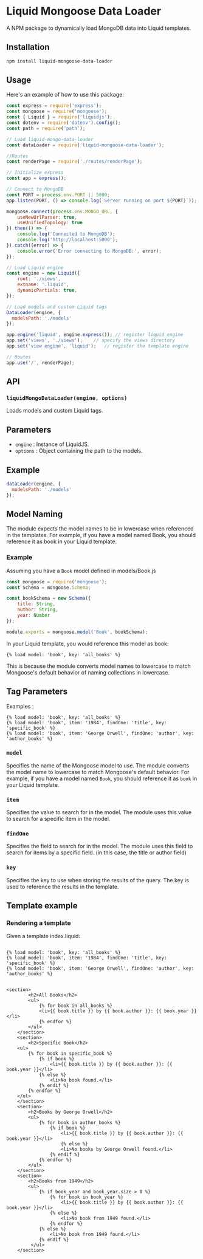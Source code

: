 # Liquid Mongoose Data Loader

A NPM package to dynamically load MongoDB data into Liquid templates.

## Installation

```bash
npm install liquid-mongoose-data-loader
```

## Usage

Here's an example of how to use this package:

```javascript	
const express = require('express');
const mongoose = require('mongoose');
const { Liquid } = require('liquidjs');
const dotenv = require('dotenv').config();
const path = require('path');

// Load liquid-mongo-data-loader
const dataLoader = require('liquid-mongoose-data-loader');

//Routes
const renderPage = require('./routes/renderPage');

// Initialize express
const app = express();

// Connect to MongoDB
const PORT = process.env.PORT || 5000;
app.listen(PORT, () => console.log(`Server running on port ${PORT}`));

mongoose.connect(process.env.MONGO_URL, {
    useNewUrlParser: true,
    useUnifiedTopology: true
}).then(() => {
    console.log('Connected to MongoDB');
    console.log('http://localhost:5000');
}).catch((error) => {
    console.error('Error connecting to MongoDB:', error);
});

// Load Liquid engine
const engine = new Liquid({
    root: './views',
    extname: '.liquid',
    dynamicPartials: true,
});

// Load models and custom Liquid tags
DataLoader(engine, {
  modelsPath: './models'
});

app.engine('liquid', engine.express()); // register liquid engine
app.set('views', './views');    // specify the views directory
app.set('view engine', 'liquid');   // register the template engine

// Routes
app.use('/', renderPage);
```

## API

### `liquidMongoDataLoader(engine, options)`

Loads models and custom Liquid tags.

## Parameters
* `engine` : Instance of LiquidJS.
* `options` : Object containing the path to the models.

## Example

```javascript
dataLoader(engine, {
  modelsPath: './models'
});
```
## Model Naming
The module expects the model names to be in lowercase when referenced in the templates. For example, if you have a model named Book, you should reference it as book in your Liquid template.

### Example
Assuming you have a `Book` model defined in models/Book.js

```javascript
const mongoose = require('mongoose');
const Schema = mongoose.Schema;

const bookSchema = new Schema({
    title: String,
    author: String,
    year: Number
});

module.exports = mongoose.model('Book', bookSchema);
```
In your Liquid template, you would reference this model as book:

```liquid
{% load model: 'book', key: 'all_books' %}
```
This is because the module converts model names to lowercase to match Mongoose's default behavior of naming collections in lowercase.

## Tag Parameters

Examples :
```liquid
{% load model: 'book', key: 'all_books' %}
{% load model: 'book', item: '1984', findOne: 'title', key: 'specific_book' %}
{% load model: 'book', item: 'George Orwell', findOne: 'author', key: 'author_books' %}
```

### `model`
Specifies the name of the Mongoose model to use. The module converts the model name to lowercase to match Mongoose's default behavior. For example, if you have a model named `Book`, you should reference it as `book` in your Liquid template.

### `item`
Specifies the value to search for in the model. The module uses this value to search for a specific item in the model.

### `findOne`
Specifies the field to search for in the model. The module uses this field to search for items by a specific field. (in this case, the title or author field)

### `key`
Specifies the key to use when storing the results of the query. The key is used to reference the results in the template.

## Template example
### Rendering a template

Given a template index.liquid:

```liquid

{% load model: 'book', key: 'all_books' %}
{% load model: 'book', item: '1984', findOne: 'title', key: 'specific_book' %}
{% load model: 'book', item: 'George Orwell', findOne: 'author', key: 'author_books' %}


<section>
        <h2>All Books</h2>
        <ul>
            {% for book in all_books %}
            <li>{{ book.title }} by {{ book.author }}: {{ book.year }}</li>
            {% endfor %}
        </ul>
    </section>
    <section>
        <h2>Specific Book</h2>
    <ul>
        {% for book in specific_book %}
            {% if book %}
                <li>{{ book.title }} by {{ book.author }}: {{ book.year }}</li>
            {% else %}
                <li>No book found.</li>
            {% endif %}
        {% endfor %}
    </ul>
    </section>
    <section>
        <h2>Books by George Orwell</h2>
        <ul>
            {% for book in author_books %}
                {% if book %}
                    <li>{{ book.title }} by {{ book.author }}: {{ book.year }}</li>
                    {% else %}
                    <li>No books by George Orwell found.</li>
                {% endif %}
            {% endfor %}
        </ul>
    </section>
    <section>
        <h2>Books from 1949</h2>
        <ul>
            {% if book_year and book_year.size > 0 %}
                {% for book in book_year %}
                    <li>{{ book.title }} by {{ book.author }}: {{ book.year }}</li>
                {% else %}
                    <li>No book from 1949 found.</li>
                {% endfor %}
            {% else %}
                <li>No book from 1949 found.</li>
            {% endif %}
         </ul>
    </section>
```